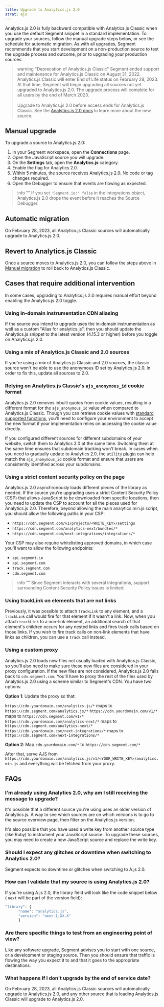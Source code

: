 ```yaml
---
title: Upgrade to Analytics.js 2.0
strat: ajs
---
```


Analytics.js 2.0 is fully backward compatible with Analytics.js Classic when you use the default Segment snippet in a standard implementation. To upgrade your sources, follow the manual upgrade steps below, or see the schedule for automatic migration. As with all upgrades, Segment recommends that you start development on a non-production source to test the upgrade process and outcome, prior to upgrading your production sources.

> warning "Deprecation of Analytics.js Classic"
> Segment ended support and maintenance for Analytics.js Classic on August 31, 2022. Analytics.js Classic will enter End of Life status on February 28, 2023. At that time, Segment will begin upgrading all sources not yet upgraded to Analytics.js 2.0. The upgrade process will complete for all users by the end of March 2023.
> <br><br>Upgrade to Analytics.js 2.0 before access ends for Analytics.js Classic. See the [Analytics.js 2.0 docs](/docs/connections/sources/catalog/libraries/website/javascript/) to learn more about the new source.

## Manual upgrade

To upgrade a source to Analytics.js 2.0:

1. In your Segment workspace, open the **Connections** page.
2. Open the JavaScript source you will upgrade.
3. On the **Settings** tab, open the **Analytics.js** category.
4. Enable the flag for Analytics 2.0.
5. Within 5 minutes, the source receives Analytics.js 2.0. No code or tag changes required.
6. Open the Debugger to ensure that events are flowing as expected.

> info ""
> If you set `'Segment.io:' false` in the integrations object, Analytics.js 2.0 drops the event before it reaches the Source Debugger.

## Automatic migration

On February 28, 2023, all Analytics.js Classic sources will automatically upgrade to Analytics.js 2.0.

## Revert to Analytics.js Classic

Once a source moves to Analytics.js 2.0, you can follow the steps above in [Manual migration](#manual-migration) to roll back to Analytics.js Classic.

## Cases that require additional intervention

In some cases, upgrading to Analytics.js 2.0 requires manual effort beyond enabling the Analytics.js 2.0 toggle.

### Using in-domain instrumentation CDN aliasing

If the source you intend to upgrade uses the in-domain instrumentation as well as a custom "Alias for analytics.js", then you should update the Analytics.js snippet to the latest version (4.15.3 or higher) before you toggle on Analytics.js 2.0.

### Using a mix of Analytics.js Classic and 2.0 sources

If you're using a mix of Analytics.js Classic and 2.0 sources, the classic source won't be able to use the anonymous ID set by Analytics.js 2.0. In order to fix this, update all sources to 2.0.

### Relying on Analytics.js Classic's `ajs_anonymous_id` cookie format

Analytics.js 2.0 removes inbuilt quotes from cookie values, resulting in a different format for the `ajs_anonymous_id` value when compared to Analytics.js Classic.  Though you can retrieve cookie values with [standard supported functions](/docs/connections/sources/catalog/libraries/website/javascript/identity/#retrieve-the-anonymous-id), you'll need to configure your environment to accept the new format if your implementation relies on accessing the cookie value directly.

If you configured different sources for different subdomains of your website, switch them to Analytics 2.0 at the same time. Switching them at the same time ensures that subdomain tracking won't break. In cases when you need to gradually update to Analytics 2.0, the `utility` [plugin](/docs/connections/sources/catalog/libraries/website/javascript/#example-plugins) can help match the `ajs_anonymous_id` cookie format and ensure that users are consistently identified across your subdomains.

### Using a strict content security policy on the page

Analytics.js 2.0 asynchronously loads different pieces of the library as needed. If the source you're upgrading uses a strict Content Security Policy (CSP) that allows JavaScript to be downloaded from specific locations, then you need to update the CSP to account for all the pieces used for Analytics.js 2.0. Therefore, beyond allowing the main analytics.min.js script, you should allow the following paths in your CSP:
- `https://cdn.segment.com/v1/projects/<WRITE_KEY>/settings`
- `https://cdn.segment.com/analytics-next/bundles/*`
- `https://cdn.segment.com/next-integrations/integrations/*`

Your CSP may also require whitelisting approved domains, in which case you'll want to allow the following endpoints: 

- `api.segment.io`
- `api.segment.com`
- `track.segment.com`
- `cdn.segment.com`

> info ""
> Since Segment interacts with several integrations, support surrounding Content Security Policy issues is limited.

### Using trackLink on elements that are not links

Previously, it was possible to attach `trackLink` to any element, and a `trackLink` call would fire for that element if it wasn't a link. Now, when you attach `trackLink` to a non-link element, an additional search of that element's children occurs for any nested links and fires track calls based on those links. If you wish to fire track calls on non-link elements that have links as children, you can use a `track` call instead.

### Using a custom proxy

Analytics.js 2.0 loads new files not usually loaded with Analytics.js Classic, so you'll also need to make sure these new files are considered in your proxy configuration. If the new files are not considered, Analytics.js 2.0 falls back to `cdn.segment.com`. You'll have to proxy the rest of the files used by Analytics.js 2.0 using a scheme similar to Segment's CDN. You have two options:

**Option 1**: Update the proxy so that:

`https://cdn.yourdomain.com/analytics.js/*` maps to `https://cdn.segment.com/analytics.js/*`
`https://cdn.yourdomain.com/v1/*` maps to `https://cdn.segment.com/v1/*`
`https://cdn.yourdomain.com/analytics-next/*` maps to `https://cdn.segment.com/analytics-next/*`
`https://cdn.yourdomain.com/next-integrations/*` maps to `https://cdn.segment.com/next-integrations/*`

**Option 2**: Map `cdn.yourdomain.com/*` to `https://cdn.segment.com/*`

After that, serve AJS from `https://cdn.yourdomain.com/analytics.js/v1/<YOUR_WRITE_KEY>/analytics.min.js` and everything will be fetched from your proxy.

## FAQs

### I'm already using Analytics 2.0, why am I still receiving the message to upgrade?
It's possible that a different source you're using uses an older version of Analytics.js. A way to see which sources are on which versions is to go to the source overview page, then filter on the Analytics.js version.

It's also possible that you have used a write key from another source type (like Ruby) to instrument your JavaScript source. To upgrade these sources, you may need to create a new JavaScript source and replace the write key.

### Should I expect any glitches or downtime when switching to Analytics 2.0?
Segment expects no downtime or glitches when switching to A.js 2.0.

### How can I validate that my source is using Analytics.js 2.0?
If you're using A.js 2.0, the library field will look like the code snippet below ( `next`  will be part of the version field):

```js
"library": {
      "name": "analytics.js",
      "version": "next-1.XX.X"
      }
```

### Are there specific things to test from an engineering point of view?
Like any software upgrade, Segment advises you to start with one source, or a development or staging source. Then you should ensure that traffic is flowing the way you expect it to and that it goes to the appropriate destinations.

### What happens if I don't upgrade by the end of service date?
 On February 28, 2023, all Analytics.js Classic sources will automatically upgrade to Analytics.js 2.0, and any other source that is loading Analytics.js Classic will upgrade to Analytics.js 2.0.
